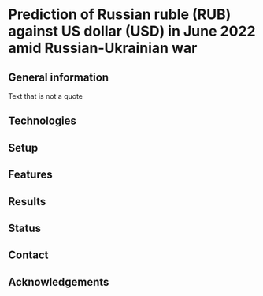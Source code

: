 # Prediction of Russian ruble (RUB) against US dollar (USD) in June 2022 amid Russian-Ukrainian war

## General information 
Text that is not a quote

## Technologies 

## Setup 

## Features 

## Results 

## Status 

## Contact 

## Acknowledgements 

